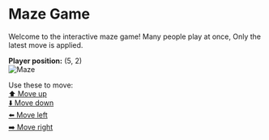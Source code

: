 # Maze Game  
Welcome to the interactive maze game! Many people play at once, Only the latest move is applied.

**Player position:** (5, 2)  
![Maze](https://github-maze-game.vercel.app/images/pos_5_2.png?t=1760854788487)

Use these to move:  
[⬆️ Move up](https://github-maze-game.vercel.app/move/5_2_w)  
[⬇️ Move down](https://github-maze-game.vercel.app/move/5_2_s)  
[⬅️ Move left](https://github-maze-game.vercel.app/move/5_2_a)  
[➡️ Move right](https://github-maze-game.vercel.app/move/5_2_d)
